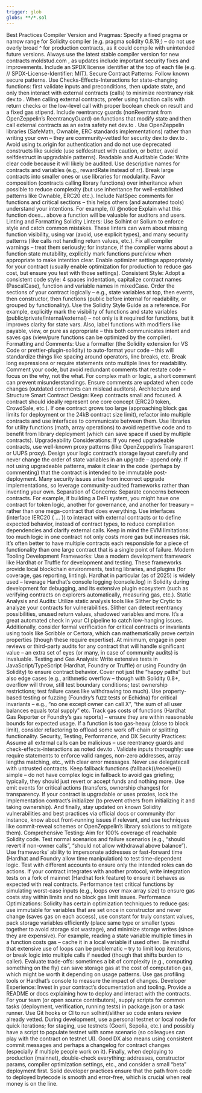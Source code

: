 ```yaml
---
trigger: glob
globs: **/*.sol
---
```


Best Practices
Compiler Version and Pragmas: Specify a fixed pragma or narrow range for Solidity compiler (e.g. pragma solidity
0.8.19;) – do not use overly broad ^ for production contracts, as it could compile with unintended future versions. Always use the latest stable compiler version for new contracts
moldstud.com
, as updates include important security fixes and improvements. Include an SPDX license identifier at the top of each
file (e.g. // SPDX-License-Identifier: MIT).
Secure Contract Patterns: Follow known secure patterns. Use Checks-Effects-Interactions for state-changing functions:
first validate inputs and preconditions, then update state, and only then interact with external contracts (calls) to
minimize reentrancy risk
dev.to
. When calling external contracts, prefer using function calls with return checks or the low-level call with proper
boolean check on result and a fixed gas stipend. Include reentrancy guards (nonReentrant from OpenZeppelin’s
ReentrancyGuard) on functions that modify state and then call external contracts as an extra safety net
dev.to
. Use OpenZeppelin libraries (SafeMath, Ownable, ERC standards implementations) rather than writing your own – they are
community-vetted for security
dev.to
dev.to
. Avoid using tx.origin for authentication and do not use deprecated constructs like suicide (use selfdestruct with
caution, or better, avoid selfdestruct in upgradable patterns).
Readable and Auditable Code: Write clear code because it will likely be audited. Use descriptive names for contracts
and variables (e.g., rewardRate instead of rr). Break large contracts into smaller ones or use libraries for
modularity. Favor composition (contracts calling library functions) over inheritance when possible to reduce complexity
(but use inheritance for well-established patterns like Ownable, ERC20 etc.). Include NatSpec comments for functions
and critical sections – this helps others (and automated tools) understand your intentions. For example, /// @notice
Explain what this function does... above a function will be valuable for auditors and users.
Linting and Formatting
Solidity Linters: Use Solhint or Solium to enforce style and catch common mistakes. These linters can warn about
missing function visibility, using var (avoid, use explicit types), and many security patterns (like calls not handling
return values, etc.). Fix all compiler warnings – treat them seriously; for instance, if the compiler warns about a
function state mutability, explicitly mark functions pure/view when appropriate to make intention clear. Enable
optimizer settings appropriately for your contract (usually enable optimization for production to reduce gas cost, but
ensure you test with those settings).
Consistent Style: Adopt a consistent code style: 4 spaces indentation, capitalize contract names (PascalCase), function
and variable names in mixedCase. Order the sections of your contract logically – e.g., state variables at top, then
events, then constructor, then functions (public before internal for readability, or grouped by functionality). Use the
Solidity Style Guide as a reference. For example, explicitly mark the visibility of functions and state variables
(public/private/internal/external) – not only is it required for functions, but it improves clarity for state vars.
Also, label functions with modifiers like payable, view, or pure as appropriate – this both communicates intent and
saves gas (view/pure functions can be optimized by the compiler).
Formatting and Comments: Use a formatter (the Solidity extension for VS Code or prettier-plugin-solidity) to
auto-format your code – this will standardize things like spacing around operators, line breaks, etc. Break long
expressions or require statements onto multiple lines for readability. Comment your code, but avoid redundant comments
that restate code – focus on the why, not the what. For complex math or logic, a short comment can prevent
misunderstandings. Ensure comments are updated when code changes (outdated comments can mislead auditors).
Architecture and Structure
Smart Contract Design: Keep contracts small and focused. A contract should ideally represent one core concept (ERC20
token, CrowdSale, etc.). If one contract grows too large (approaching block gas limits for deployment or the 24kB
contract size limit), refactor into multiple contracts and use interfaces to communicate between them. Use libraries
for utility functions (math, array operations) to avoid repetitive code and to benefit from library deployment (which
can save space if used by multiple contracts).
Upgradeability Considerations: If you need upgradeable contracts, use well-known proxy patterns (like OpenZeppelin’s
Transparent or UUPS proxy). Design your logic contract’s storage layout carefully and never change the order of state
variables in an upgrade – append only. If not using upgradeable patterns, make it clear in the code (perhaps by
commenting) that the contract is intended to be immutable post-deployment. Many security issues arise from incorrect
upgrade implementations, so leverage community-audited frameworks rather than inventing your own.
Separation of Concerns: Separate concerns between contracts. For example, if building a DeFi system, you might have one
contract for token logic, another for governance, and another for treasury – rather than one mega-contract that does
everything. Use interfaces (interface IERC20 { ... }) to interact with external contracts or to define expected
behavior, instead of contract types, to reduce compilation dependencies and clarify external calls. Keep in mind the
EVM limitations: too much logic in one contract not only costs more gas but increases risk. It’s often better to have
multiple contracts each responsible for a piece of functionality than one large contract that is a single point of failure.
Modern Tooling
Development Frameworks: Use a modern development framework like Hardhat or Truffle for development and testing. These
frameworks provide local blockchain environments, testing libraries, and plugins (for coverage, gas reporting,
linting). Hardhat in particular (as of 2025) is widely used – leverage Hardhat’s console logging (console.log) in
Solidity during development for debugging, and its extensive plugin ecosystem (such as verifying contracts on explorers
automatically, measuring gas, etc.).
Static Analysis and Audits: Utilize static analysis tools like Slither by Crytic to analyze your contracts for
vulnerabilities. Slither can detect reentrancy possibilities, unused return values, shadowed variables and more. It’s a
great automated check in your CI pipeline to catch low-hanging issues. Additionally, consider formal verification for
critical contracts or invariants using tools like Scribble or Certora, which can mathematically prove certain
properties (though these require expertise). At minimum, engage in peer reviews or third-party audits for any contract
that will handle significant value – an extra set of eyes (or many, in case of community audits) is invaluable.
Testing and Gas Analysis: Write extensive tests in JavaScript/TypeScript (Hardhat, Foundry or Truffle) or using Foundry
(in Solidity) to ensure contract behavior. Cover not just the “happy paths” but also edge cases (e.g., arithmetic
overflow – though with Solidity 0.8+, overflow will throw, still test boundary conditions; test ownership restrictions;
test failure cases like withdrawing too much). Use property-based testing or fuzzing (Foundry’s fuzz tests or Echidna)
for critical invariants – e.g., “no one except owner can call X”, “the sum of all user balances equals total supply”
etc. Track gas costs of functions (Hardhat Gas Reporter or Foundry’s gas reports) – ensure they are within reasonable
bounds for expected usage. If a function is too gas-heavy (close to block limit), consider refactoring to offload some
work off-chain or splitting functionality.
Security, Testing, Performance, and DX
Security Practices: Assume all external calls can be malicious – use reentrancy guards and check-effects-interactions as noted
dev.to
. Validate inputs thoroughly: use require statements to enforce valid ranges, non-zero addresses, array lengths
matching, etc., with clear error messages. Never use delegatecall with untrusted contracts. Keep fallback functions
(fallback()/receive()) simple – do not have complex logic in fallback to avoid gas griefing; typically, they should
just revert or accept funds and nothing more. Use emit events for critical actions (transfers, ownership changes) for
transparency. If your contract is upgradable or uses proxies, lock the implementation contract’s initializer (to
prevent others from initializing it and taking ownership). And finally, stay updated on known Solidity vulnerabilities
and best practices via official docs or community (for instance, know about front-running issues if relevant, and use
techniques like commit-reveal schemes or OpenZeppelin’s library solutions to mitigate them).
Comprehensive Testing: Aim for 100% coverage of reachable Solidity code. Test normal scenarios and failure scenarios
(e.g., “should revert if non-owner calls”, “should not allow withdrawal above balance”). Use frameworks’ ability to
impersonate addresses or fast-forward time (Hardhat and Foundry allow time manipulation) to test time-dependent logic.
Test with different accounts to ensure only the intended roles can do actions. If your contract integrates with another
protocol, write integration tests on a fork of mainnet (Hardhat fork feature) to ensure it behaves as expected with
real contracts. Performance test critical functions by simulating worst-case inputs (e.g., loops over max array size)
to ensure gas costs stay within limits and no block gas limit issues.
Performance Optimizations: Solidity has certain optimization techniques to reduce gas: use immutable for variables that
are set once in constructor and never change (saves gas on each access), use constant for truly constant values, pack
storage variables efficiently (place same type or smaller types together to avoid storage slot wastage), and minimize
storage writes (since they are expensive). For example, reading a state variable multiple times in a function costs gas
– cache it in a local variable if used often. Be mindful that extensive use of loops can be problematic – try to limit
loop iterations, or break logic into multiple calls if needed (though that shifts burden to caller). Evaluate
trade-offs: sometimes a bit of complexity (e.g., computing something on the fly) can save storage gas at the cost of
computation gas, which might be worth it depending on usage patterns. Use gas profiling tools or Hardhat’s console to
measure the impact of changes.
Developer Experience: Invest in your contract’s documentation and tooling. Provide a README or docs explaining how to
deploy and interact with the contracts. For your team (or open source contributors), supply scripts for common tasks
(deployment, verification, running tests) in package.json or a task runner. Use Git hooks or CI to run solhint/slither
so code enters review already vetted. During development, use a personal testnet or local node for quick iterations;
for staging, use testnets (Goerli, Sepolia, etc.) and possibly have a script to populate testnet with some scenario (so
colleagues can play with the contract on testnet UI). Good DX also means using consistent commit messages and perhaps a
changelog for contract changes (especially if multiple people work on it). Finally, when deploying to production
(mainnet), double-check everything: addresses, constructor params, compiler optimization settings, etc., and consider a
small “beta” deployment first. Solid developer practices ensure that the path from code to deployed bytecode is smooth and error-free, which is crucial when real money is on the line.
